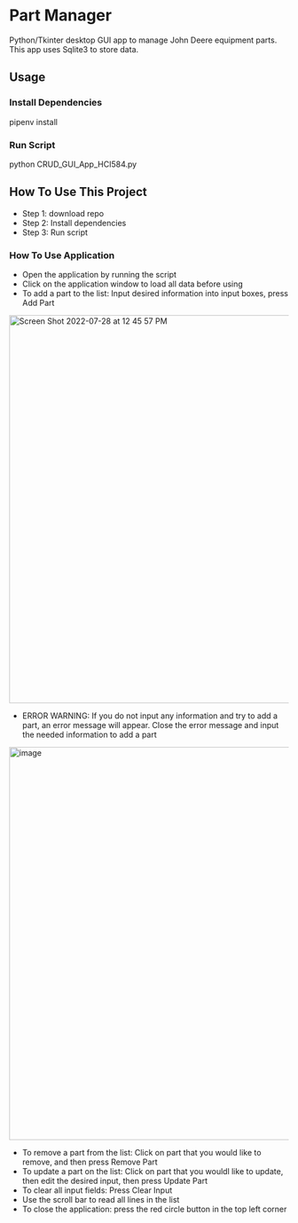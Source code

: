 # Part Manager
Python/Tkinter desktop GUI app to manage John Deere equipment parts. This app uses Sqlite3 to store data.

## Usage

### Install Dependencies
pipenv install

### Run Script
python CRUD_GUI_App_HCI584.py

## How To Use This Project
* Step 1: download repo
* Step 2: Install dependencies
* Step 3: Run script

### How To Use Application
* Open the application by running the script
* Click on the application window to load all data before using
* To add a part to the list: Input desired information into input boxes, press Add Part
<img width="700" alt="Screen Shot 2022-07-28 at 12 45 57 PM" src="https://user-images.githubusercontent.com/106179967/181603571-963e7b7f-e392-441a-803c-aeea79256d74.png">

* ERROR WARNING: If you do not input any information and try to add a part, an error message will appear. Close the error message and input the needed information to add a part
<img width="709" alt="image" src="https://user-images.githubusercontent.com/106179967/181602279-d1ca442d-58d6-40ec-9752-6dd93fa33050.png">

* To remove a part from the list: Click on part that you would like to remove, and then press Remove Part
* To update a part on the list: Click on part that you wouldl like to update, then edit the desired input, then press Update Part
* To clear all input fields: Press Clear Input
* Use the scroll bar to read all lines in the list
* To close the application: press the red circle button in the top left corner



